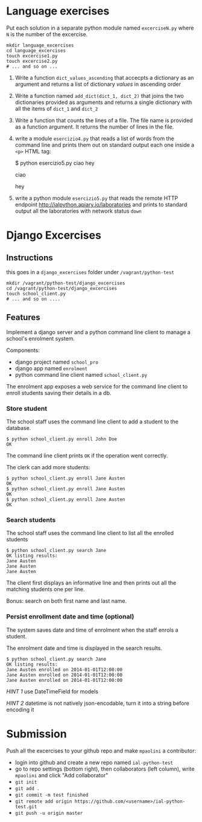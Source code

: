 # Language exercises

Put each solution in a separate python module named `excerciseN.py` where `N` is the number of the excercise.

    mkdir language_excercises
    cd language_excercises
    touch excercise1.py
    touch excercise2.py
    # ... and so on ...

1. Write a function `dict_values_ascending` that accecpts a dictionary as an argument and returns a list of dictionary *values* in ascending order
 
2. Write a function named `add_dict(dict_1, dict_2)` that joins the two dictionaries provided as arguments and returns a single dictionary with all the items of `dict_1` and `dict_2`

3. Write a function that counts the lines of a file. The file name is provided as a function argument. It returns the number of lines in the file.

4. write a module `esercizio4.py` that reads a list of words from the command line and prints them out on standard output each one inside a `<p>` HTML tag:

    $ python esercizio5.py ciao hey
    <p>ciao</p>
    <p>hey</p>


5. write a python module `esercizio5.py` that reads the remote HTTP endpoint http://ialpython.apiary.io/laboratories and prints to standard output all the laboratories with network status `down`


# Django Excercises

## Instructions

this goes in a `django_excercises` folder under `/vagrant/python-test`

    mkdir /vagrant/python-test/django_excercises
    cd /vagrant/python-test/django_excercises
    touch school_client.py
    # ... and so on ....


## Features

Implement a django server and a python command line client to manage a school's enrolment system.

Components:

 - django project named `school_pro`
 - django app named `enrolment`
 - python command line client named `school_client.py`

The enrolment app exposes a web service for the command line client to enroll students saving their details in a db.


### Store student

The school staff uses the command line client to add a student to the database.

    $ python school_client.py enroll John Doe
    OK

The command line client prints `OK` if the operation went correctly.

The clerk can add more students:

    $ python school_client.py enroll Jane Austen
    OK
    $ python school_client.py enroll Jane Austen
    OK
    $ python school_client.py enroll Jane Austen
    OK


### Search students

The school staff uses the command line client to list all the enrolled students

    $ python school_client.py search Jane
    OK listing results:
    Jane Austen
    Jane Austen
    Jane Austen


The client first displays an informative line and then prints out all the matching students one per line.

Bonus: search on both first name and last name.


### Persist enrollment date and time  (optional)

The system saves date and time of enrolment when the staff enrols a student.

The enrolment date and time is displayed in the search results.


    $ python school_client.py search Jane
    OK listing results:
    Jane Austen enrolled on 2014-01-01T12:00:00
    Jane Austen enrolled on 2014-01-01T12:00:00
    Jane Austen enrolled on 2014-01-01T12:00:00


*HINT 1* use DateTimeField for models

*HINT 2* datetime is not natively json-encodable, turn it into a string before
encoding it


# Submission

Push all the excercises to your github repo and make `mpaolini` a contributor:

 - login into github and create a new repo named `ial-python-test`
 - go to repo settings (bottom right), then collaborators (left column), write `mpaolini` and click "Add collaborator"
 - `git init`
 - `git add .`
 - `git commit -m test finished`
 - `git remote add origin https://github.com/<username>/ial-python-test.git` 
 - `git push -u origin master`
